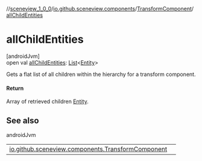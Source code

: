 //[sceneview_1_0_0](../../../index.md)/[io.github.sceneview.components](../index.md)/[TransformComponent](index.md)/[allChildEntities](all-child-entities.md)

# allChildEntities

[androidJvm]\
open val [allChildEntities](all-child-entities.md): [List](https://kotlinlang.org/api/latest/jvm/stdlib/kotlin.collections/-list/index.html)&lt;[Entity](../../io.github.sceneview/index.md#1934583341%2FClasslikes%2F-602047187)&gt;

Gets a flat list of all children within the hierarchy for a transform component.

#### Return

Array of retrieved children [Entity](../../io.github.sceneview/index.md#1934583341%2FClasslikes%2F-602047187).

## See also

androidJvm

| | |
|---|---|
| [io.github.sceneview.components.TransformComponent](child-entities.md) |  |
